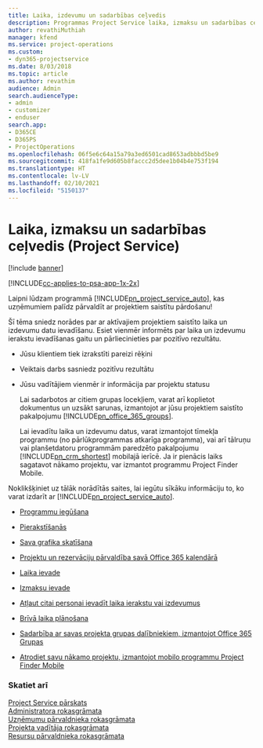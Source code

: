 ```yaml
---
title: Laika, izdevumu un sadarbības ceļvedis
description: Programmas Project Service laika, izmaksu un sadarbības ceļvedis
author: revathiMuthiah
manager: kfend
ms.service: project-operations
ms.custom:
- dyn365-projectservice
ms.date: 8/03/2018
ms.topic: article
ms.author: revathim
audience: Admin
search.audienceType:
- admin
- customizer
- enduser
search.app:
- D365CE
- D365PS
- ProjectOperations
ms.openlocfilehash: 06f5e6c64a15a79a3ed6501cad8653adbbbd5be9
ms.sourcegitcommit: 418fa1fe9d605b8faccc2d5dee1b04b4e753f194
ms.translationtype: HT
ms.contentlocale: lv-LV
ms.lasthandoff: 02/10/2021
ms.locfileid: "5150137"
---
```

# <a name="time-expense-and-collaboration-guide-project-service"></a>Laika, izmaksu un sadarbības ceļvedis (Project Service)

[!include [banner](../includes/psa-now-project-operations.md)]

[!INCLUDE[cc-applies-to-psa-app-1x-2x](../includes/cc-applies-to-psa-app-1x-2x.md)]

Laipni lūdzam programmā [!INCLUDE[pn_project_service_auto](../includes/pn-project-service-auto.md)], kas uzņēmumiem palīdz pārvaldīt ar projektiem saistītu pārdošanu! 
  
 Šī tēma sniedz norādes par ar aktīvajiem projektiem saistīto laika un izdevumu datu ievadīšanu. Esiet vienmēr informēts par laika un izdevumu ierakstu ievadīšanas gaitu un pārliecinieties par pozitīvo rezultātu.  
  
- Jūsu klientiem tiek izrakstīti pareizi rēķini  
  
- Veiktais darbs sasniedz pozitīvu rezultātu  
  
- Jūsu vadītājiem vienmēr ir informācija par projektu statusu  
  
  Lai sadarbotos ar citiem grupas locekļiem, varat arī koplietot dokumentus un uzsākt sarunas, izmantojot ar jūsu projektiem saistīto pakalpojumu [!INCLUDE[pn_office_365_groups](../includes/pn-office-365-groups.md)].  
  
  Lai ievadītu laika un izdevumu datus, varat izmantojot tīmekļa programmu (no pārlūkprogrammas atkarīga programma), vai arī tālruņu vai planšetdatoru programmām paredzēto pakalpojumu [!INCLUDE[pn_crm_shortest](../includes/pn-crm-shortest.md)] mobilajā ierīcē. Ja ir pienācis laiks sagatavot nākamo projektu, var izmantot programmu Project Finder Mobile.  
  
Noklikšķiniet uz tālāk norādītās saites, lai iegūtu sīkāku informāciju to, ko varat izdarīt ar [!INCLUDE[pn_project_service_auto](../includes/pn-project-service-auto.md)].  
  
-   [Programmu iegūšana](../psa/get-apps.md)  
  
-   [Pierakstīšanās](../psa/sign-in.md)  
  
-   [Sava grafika skatīšana](../psa/view-schedule.md)  
  
-   [Projektu un rezervāciju pārvaldība savā Office 365 kalendārā](../psa/manage-project-bookings-office-365-calendar.md)  
  
-   [Laika ievade](../psa/enter-time.md)  
  
-   [Izmaksu ievade](../psa/enter-expenses.md)  
  
-   [Atļaut citai personai ievadīt laika ierakstu vai izdevumus](../psa/allow-someone-else-enter-time-entry-expense.md)  
  
-   [Brīvā laika plānošana](../psa/schedule-time-off.md)  
  
-   [Sadarbība ar savas projekta grupas dalībniekiem, izmantojot Office 365 Grupas](../psa/collaborate-project-team-members-office-365-groups.md)  
  
-   [Atrodiet savu nākamo projektu, izmantojot mobilo programmu Project Finder Mobile](../psa/find-next-project-finder-mobile-app.md)  
  
### <a name="see-also"></a>Skatiet arī  
 [Project Service pārskats](../psa/overview.md)   
 [Administratora rokasgrāmata](../psa/admin-guide.md)   
 [Uzņēmumu pārvaldnieka rokasgrāmata](../psa/account-manager-guide.md)   
 [Projekta vadītāja rokasgrāmata](../psa/project-manager-guide.md)   
 [Resursu pārvaldnieka rokasgrāmata](../psa/resource-manager-guide.md)   
